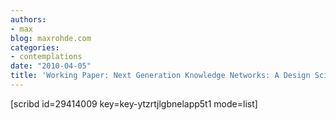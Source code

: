 ```yaml
---
authors:
- max
blog: maxrohde.com
categories:
- contemplations
date: "2010-04-05"
title: 'Working Paper: Next Generation Knowledge Networks: A Design Science Project'
---
```


\[scribd id=29414009 key=key-ytzrtjlgbnelapp5t1 mode=list\]